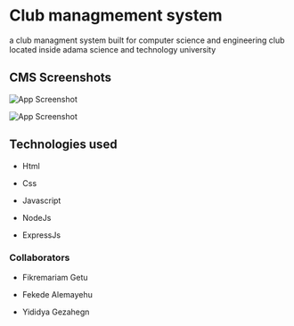 
# Club managmement system 

a club managment system built for computer science and engineering club located inside adama science and technology university
## CMS Screenshots

![App Screenshot](https://i.ibb.co/59wByWk/image-2023-01-01-02-17-42.png/468x300?text=App+Screenshot+Here)

![App Screenshot](https://i.ibb.co/fFGxcj6/image.png/468x300?text=App+Screenshot+Here)

## Technologies used 

- Html

- Css

- Javascript 

- NodeJs

- ExpressJs


### Collaborators

- Fikremariam Getu

- Fekede Alemayehu

- Yididya Gezahegn 

